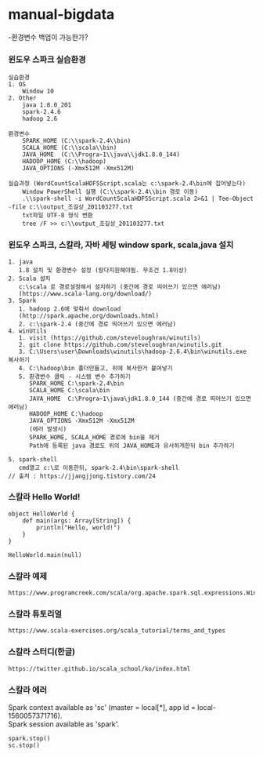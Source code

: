 # manual-bigdata
-환경변수 백업이 가능한가?

### 윈도우 스파크 실습환경
```
실습환경
1. OS
    Window 10
2. Other
    java 1.8.0_201
    spark-2.4.6
    hadoop 2.6

환경변수
    SPARK_HOME (C:\\spark-2.4\\bin)
    SCALA_HOME (C:\\scala\\bin)
    JAVA_HOME  (C:\\Progra~1\\java\\jdk1.8.0_144)
    HADOOP_HOME (C:\\hadoop)
    JAVA_OPTIONS (-Xmx512M -Xmx512M)

실습과정 (WordCountScalaHDFSScript.scala는 c:\spark-2.4\bin에 집어넣는다)
    Window PowerShell 실행 (C:\\spark-2.4\\bin 경로 이동)
    .\\spark-shell -i WordCountScalaHDFSScript.scala 2>&1 | Tee-Object -file c:\\output_조길상_201103277.txt
    txt파일 UTF-8 형식 변환
    tree /F >> c:\\output_조길상_201103277.txt
```


### 윈도우 스파크, 스칼라, 자바 세팅 window spark, scala,java 설치
```
1. java 
   1.8 설치 및 환경변수 설정 (람다지원해야됨. 무조건 1.8이상)
2. Scala 설치
   c:\scala 로 경로설정해서 설치하기 (중간에 경로 띄어쓰기 있으면 에러남)
   (https://www.scala-lang.org/download/)
3. Spark
   1. hadoop 2.6에 맞춰서 download
   (http://spark.apache.org/downloads.html)
   2. c:\spark-2.4 (중간에 경로 띄어쓰기 있으면 에러남)
4. winUtils
   1. visit (https://github.com/steveloughran/winutils)
   2. git clone https://github.com/steveloughran/winutils.git
   3. C:\Users\user\Downloads\winutils\hadoop-2.6.4\bin\winutils.exe 복사하기
   4. C:\hadoop\bin 폴더만들고, 위에 복사한거 붙여넣기
   5. 환경변수 클릭 - 시스템 변수 추가하기
      SPARK_HOME C:\spark-2.4\bin
      SCALA_HOME C:\scala\bin
      JAVA_HOME  C:\Progra~1\java\jdk1.8.0_144 (중간에 경로 띄어쓰기 있으면 에러남)
      HADOOP_HOME C:\hadoop
      JAVA_OPTIONS -Xmx512M -Xmx512M
      (에러 발생시)
      SPARK_HOME, SCALA_HOME 경로에 bin을 제거
      Path에 등록된 java 경로도 위의 JAVA_HOME과 유사하게한뒤 bin 추가하기
      
5. spark-shell 
   cmd열고 c:\로 이동한뒤, spark-2.4\bin\spark-shell        
// 출처 : https://jjangjjong.tistory.com/24      
```

### 스칼라 Hello World!
```
object HelloWorld {
    def main(args: Array[String]) {
        println("Hello, world!")
    }
}

HelloWorld.main(null)
```

### 스칼라 예제
```
https://www.programcreek.com/scala/org.apache.spark.sql.expressions.Window
```
### 스칼라 튜토리얼
```
https://www.scala-exercises.org/scala_tutorial/terms_and_types
```

### 스칼라 스터디(한글)
```
https://twitter.github.io/scala_school/ko/index.html
```

### 스칼라 에러
Spark context available as 'sc' (master = local[*], app id = local-1560057371716).  
Spark session available as 'spark'.
```
spark.stop() 
sc.stop()
```
